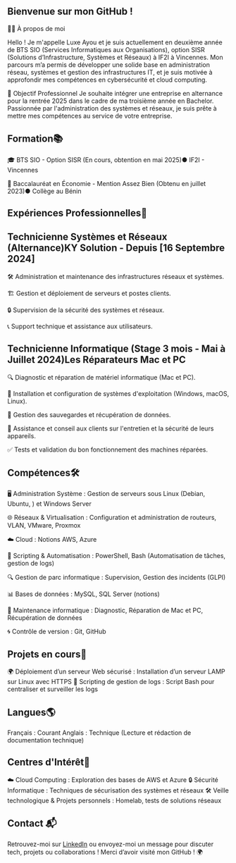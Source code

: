 ## Bienvenue sur mon GitHub !

🙋‍♀️ À propos de moi

Hello ! Je m'appelle Luxe Ayou et je suis actuellement en deuxième année de BTS SIO (Services Informatiques aux Organisations), option SISR (Solutions d’Infrastructure, Systèmes et Réseaux) à IF2I à Vincennes. Mon parcours m’a permis de développer une solide base en administration réseau, systèmes et gestion des infrastructures IT, et je suis motivée à approfondir mes compétences en cybersécurité et cloud computing.

🎯 Objectif Professionnel
Je souhaite intégrer une entreprise en alternance pour la rentrée 2025 dans le cadre de ma troisième année en Bachelor. Passionnée par l'administration des systèmes et réseaux, je suis prête à mettre mes compétences au service de votre entreprise.

## Formation📚 

🎓 BTS SIO - Option SISR (En cours, obtention en mai 2025)● IF2I - Vincennes

📜 Baccalauréat en Économie - Mention Assez Bien (Obtenu en juillet 2023)● Collège au Bénin

 ## Expériences Professionnelles💼 
 ## Technicienne Systèmes et Réseaux (Alternance)KY Solution - Depuis [16 Septembre 2024]
 
🛠️ Administration et maintenance des infrastructures réseaux et systèmes.

🏗️ Gestion et déploiement de serveurs et postes clients.

🔒 Supervision de la sécurité des systèmes et réseaux.

📞 Support technique et assistance aux utilisateurs.

## Technicienne Informatique (Stage 3 mois - Mai à Juillet 2024)Les Réparateurs Mac et PC
🔍 Diagnostic et réparation de matériel informatique (Mac et PC).

💾 Installation et configuration de systèmes d'exploitation (Windows, macOS, Linux).

📀 Gestion des sauvegardes et récupération de données.

🤝 Assistance et conseil aux clients sur l'entretien et la sécurité de leurs appareils.

✅ Tests et validation du bon fonctionnement des machines réparées.

## Compétences🛠️
🖥️ Administration Système : Gestion de serveurs sous Linux (Debian, Ubuntu, ) et Windows Server

🌐 Réseaux & Virtualisation : Configuration et administration de routeurs, VLAN, VMware, Proxmox

☁️ Cloud : Notions AWS, Azure

🤖 Scripting & Automatisation : PowerShell, Bash (Automatisation de tâches, gestion de logs) 

🔍 Gestion de parc informatique : Supervision, Gestion des incidents (GLPI)

📊 Bases de données : MySQL, SQL Server (notions)

🔧 Maintenance informatique : Diagnostic, Réparation de Mac et PC, Récupération de données

🌀 Contrôle de version : Git, GitHub

## Projets en cours🚀
🌍 Déploiement d’un serveur Web sécurisé : Installation d’un serveur LAMP sur Linux avec HTTPS
📜 Scripting de gestion de logs : Script Bash pour centraliser et surveiller les logs

## Langues🌎
  Français : Courant  Anglais : Technique (Lecture et rédaction de documentation technique)

## Centres d'Intérêt🎨
☁️ Cloud Computing : Exploration des bases de AWS et Azure
🔒 Sécurité Informatique : Techniques de sécurisation des systèmes et réseaux
🛠️ Veille technologique & Projets personnels : Homelab, tests de solutions réseaux

## Contact 📬
Retrouvez-moi sur [LinkedIn](https://www.linkedin.com/in/luxe-ayou)
 ou envoyez-moi un message pour discuter tech, projets ou collaborations !
Merci d’avoir visité mon GitHub ! 🌍
